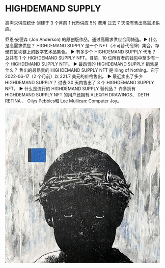 # HIGHDEMAND SUPPLY

高需求供应统计
创建于 3 个月前
1 代币供应
5% 费用
过去 7 天没有售出高需求供应。

乔恩·安德森 (Jon Anderson) 的原创版作品。通过高需求供应合同铸造。▶ 什么是高需求供应？
HIGHDEMAND SUPPLY 是一个 NFT（不可替代令牌）集合。存储在区块链上的数字艺术品集合。
▶ 有多少个 HIGHDEMAND SUPPLY 代币？
总共有 1 个 HIGHDEMAND SUPPLY NFT。目前，10 位所有者的钱包中至少有一个 HIGHDEMAND SUPPLY NTF。
▶ 最昂贵的 HIGHDEMAND SUPPLY 销售是什么？
售出的最昂贵的 HIGHDEMAND SUPPLY NFT 是 King of Nothing。它于 2022-06-17（2 个月前）以 221.7 美元的价格售出。
▶ 最近卖出了多少HIGHDEMAND SUPPLY？
过去 30 天内售出了 3 个 HIGHDEMAND SUPPLY NFT。
▶ 什么是流行的 HIGHDEMAND SUPPLY 替代品？
许多拥有 HIGHDEMAND SUPPLY NFT 的用户还拥有 ALEQTH DRAWINGS、 DETH RETINA 、 Oilys Pebbles和 Lee Mullican: Computer Joy。

![NFT](unnamed.jpg)
